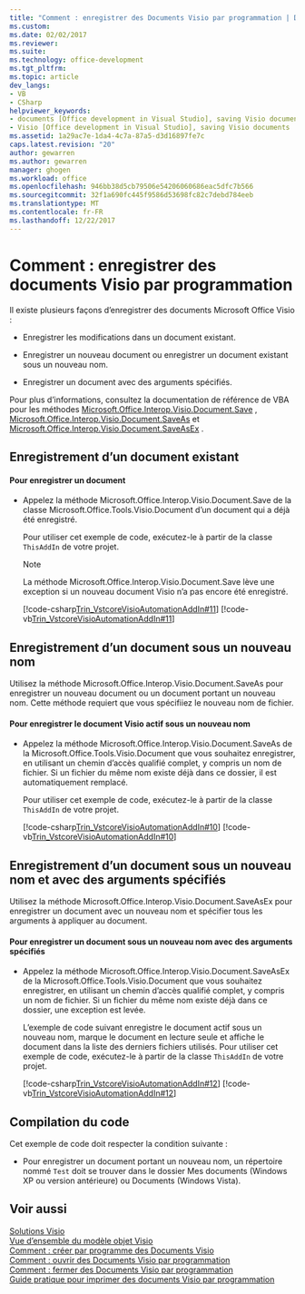 ```yaml
---
title: "Comment : enregistrer des Documents Visio par programmation | Documents Microsoft"
ms.custom: 
ms.date: 02/02/2017
ms.reviewer: 
ms.suite: 
ms.technology: office-development
ms.tgt_pltfrm: 
ms.topic: article
dev_langs:
- VB
- CSharp
helpviewer_keywords:
- documents [Office development in Visual Studio], saving Visio documents
- Visio [Office development in Visual Studio], saving Visio documents
ms.assetid: 1a29ac7e-1da4-4c7a-87a5-d3d16897fe7c
caps.latest.revision: "20"
author: gewarren
ms.author: gewarren
manager: ghogen
ms.workload: office
ms.openlocfilehash: 946bb38d5cb79506e54206060686eac5dfc7b566
ms.sourcegitcommit: 32f1a690fc445f9586d53698fc82c7debd784eeb
ms.translationtype: MT
ms.contentlocale: fr-FR
ms.lasthandoff: 12/22/2017
---
```

# <a name="how-to-programmatically-save-visio-documents"></a>Comment : enregistrer des documents Visio par programmation
  Il existe plusieurs façons d’enregistrer des documents Microsoft Office Visio :  
  
-   Enregistrer les modifications dans un document existant.  
  
-   Enregistrer un nouveau document ou enregistrer un document existant sous un nouveau nom.  
  
-   Enregistrer un document avec des arguments spécifiés.  
  
 Pour plus d’informations, consultez la documentation de référence de VBA pour les méthodes [Microsoft.Office.Interop.Visio.Document.Save](https://msdn.microsoft.com/library/office/ff766478.aspx) , [Microsoft.Office.Interop.Visio.Document.SaveAs](https://msdn.microsoft.com/library/office/ff765824.aspx) et [Microsoft.Office.Interop.Visio.Document.SaveAsEx](https://msdn.microsoft.com/library/office/ff768149.aspx) .  
  
## <a name="saving-an-existing-document"></a>Enregistrement d’un document existant  
  
#### <a name="to-save-a-document"></a>Pour enregistrer un document  
  
-   Appelez la méthode Microsoft.Office.Interop.Visio.Document.Save de la classe Microsoft.Office.Tools.Visio.Document d’un document qui a déjà été enregistré.  
  
     Pour utiliser cet exemple de code, exécutez-le à partir de la classe `ThisAddIn` de votre projet.  
  
    > [!NOTE]  
    >  La méthode Microsoft.Office.Interop.Visio.Document.Save lève une exception si un nouveau document Visio n’a pas encore été enregistré.  
  
     [!code-csharp[Trin_VstcoreVisioAutomationAddIn#11](../vsto/codesnippet/CSharp/trin_vstcorevisioautomationaddin/ThisAddIn.cs#11)]
     [!code-vb[Trin_VstcoreVisioAutomationAddIn#11](../vsto/codesnippet/VisualBasic/trin_vstcorevisioautomationaddin/ThisAddIn.vb#11)]  
  
## <a name="saving-a-document-with-a-new-name"></a>Enregistrement d’un document sous un nouveau nom  
 Utilisez la méthode Microsoft.Office.Interop.Visio.Document.SaveAs pour enregistrer un nouveau document ou un document portant un nouveau nom. Cette méthode requiert que vous spécifiiez le nouveau nom de fichier.  
  
#### <a name="to-save-the-active-visio-document-with-a-new-name"></a>Pour enregistrer le document Visio actif sous un nouveau nom  
  
-   Appelez la méthode Microsoft.Office.Interop.Visio.Document.SaveAs de la Microsoft.Office.Tools.Visio.Document que vous souhaitez enregistrer, en utilisant un chemin d’accès qualifié complet, y compris un nom de fichier. Si un fichier du même nom existe déjà dans ce dossier, il est automatiquement remplacé.  
  
     Pour utiliser cet exemple de code, exécutez-le à partir de la classe `ThisAddIn` de votre projet.  
  
     [!code-csharp[Trin_VstcoreVisioAutomationAddIn#10](../vsto/codesnippet/CSharp/trin_vstcorevisioautomationaddin/ThisAddIn.cs#10)]
     [!code-vb[Trin_VstcoreVisioAutomationAddIn#10](../vsto/codesnippet/VisualBasic/trin_vstcorevisioautomationaddin/ThisAddIn.vb#10)]  
  
## <a name="saving-a-document-with-a-new-name-and-specified-arguments"></a>Enregistrement d’un document sous un nouveau nom et avec des arguments spécifiés  
 Utilisez la méthode Microsoft.Office.Interop.Visio.Document.SaveAsEx pour enregistrer un document avec un nouveau nom et spécifier tous les arguments à appliquer au document.  
  
#### <a name="to-save-document-with-a-new-name-and-specified-arguments"></a>Pour enregistrer un document sous un nouveau nom avec des arguments spécifiés  
  
-   Appelez la méthode Microsoft.Office.Interop.Visio.Document.SaveAsEx de la Microsoft.Office.Tools.Visio.Document que vous souhaitez enregistrer, en utilisant un chemin d’accès qualifié complet, y compris un nom de fichier. Si un fichier du même nom existe déjà dans ce dossier, une exception est levée.  
  
     L’exemple de code suivant enregistre le document actif sous un nouveau nom, marque le document en lecture seule et affiche le document dans la liste des derniers fichiers utilisés. Pour utiliser cet exemple de code, exécutez-le à partir de la classe `ThisAddIn` de votre projet.  
  
     [!code-csharp[Trin_VstcoreVisioAutomationAddIn#12](../vsto/codesnippet/CSharp/trin_vstcorevisioautomationaddin/ThisAddIn.cs#12)]
     [!code-vb[Trin_VstcoreVisioAutomationAddIn#12](../vsto/codesnippet/VisualBasic/trin_vstcorevisioautomationaddin/ThisAddIn.vb#12)]  
  
## <a name="compiling-the-code"></a>Compilation du code  
 Cet exemple de code doit respecter la condition suivante :  
  
-   Pour enregistrer un document portant un nouveau nom, un répertoire nommé `Test` doit se trouver dans le dossier Mes documents (Windows XP ou version antérieure) ou Documents (Windows Vista).  
  
## <a name="see-also"></a>Voir aussi  
 [Solutions Visio](../vsto/visio-solutions.md)   
 [Vue d’ensemble du modèle objet Visio](../vsto/visio-object-model-overview.md)   
 [Comment : créer par programme des Documents Visio](../vsto/how-to-programmatically-create-new-visio-documents.md)   
 [Comment : ouvrir des Documents Visio par programmation](../vsto/how-to-programmatically-open-visio-documents.md)   
 [Comment : fermer des Documents Visio par programmation](../vsto/how-to-programmatically-close-visio-documents.md)   
 [Guide pratique pour imprimer des documents Visio par programmation](../vsto/how-to-programmatically-print-visio-documents.md)  
  
  